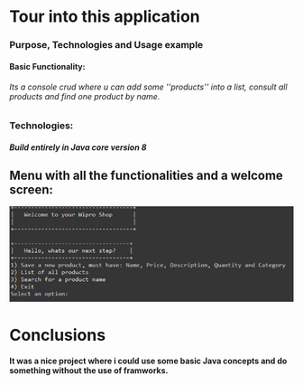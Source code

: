 #                                                                        Tour into this application 
###                                                             Purpose, Technologies and Usage example



#### Basic Functionality:
###### Its a console crud where u can add some ''products'' into a list,  consult all products and find one product by name.



### Technologies:
##### Build entirely in Java core version 8

## Menu with all the functionalities and a welcome screen:
![console pic](https://github.com/ryxandy/CRUD-console/blob/main/log.PNG)



# Conclusions
#### It was a nice project where i could use some basic Java concepts and do something without the use of framworks.


